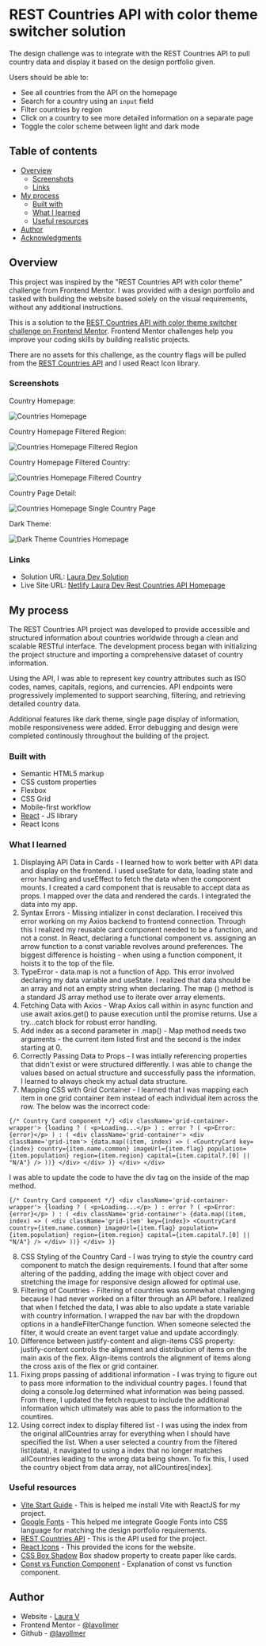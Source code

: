 # REST Countries API with color theme switcher solution

The design challenge was to integrate with the REST Countries API to pull country data and display it based on the design portfolio given. 

Users should be able to:
- See all countries from the API on the homepage
- Search for a country using an `input` field
- Filter countries by region
- Click on a country to see more detailed information on a separate page
- Toggle the color scheme between light and dark mode

## Table of contents

- [Overview](#overview)
  - [Screenshots](#screenshots)
  - [Links](#links)
- [My process](#my-process)
  - [Built with](#built-with)
  - [What I learned](#what-i-learned)
  - [Useful resources](#useful-resources)
- [Author](#author)
- [Acknowledgments](#acknowledgments)

## Overview

This project was inspired by the "REST Countries API with color theme" challenge from Frontend Mentor. I was provided with a design portfolio and tasked with building the website based solely on the visual requirements, without any additional instructions.

This is a solution to the [REST Countries API with color theme switcher challenge on Frontend Mentor](https://www.frontendmentor.io/challenges/rest-countries-api-with-color-theme-switcher-5cacc469fec04111f7b848ca). Frontend Mentor challenges help you improve your coding skills by building realistic projects. 

There are no assets for this challenge, as the country flags will be pulled from the [REST Countries API](https://restcountries.com) and I used React Icon library.

### Screenshots

Country Homepage:


![Countries Homepage](./src//assets/countries_homepage.png)

Country Homepage Filtered Region:


![Countries Homepage Filtered Region](./src/assets/countries_filteredregion.png)

Country Homepage Filtered Country:


![Countries Homepage Filtered Country](./src/assets/countries_filteredcountry.png)

Country Page Detail:


![Countries Homepage Single Country Page](./src/assets/countries_singlecountry.png)

Dark Theme:


![Dark Theme Countries Homepage](./src/assets/countries_darktheme.png)


### Links

- Solution URL: [Laura Dev Solution](https://www.frontendmentor.io/solutions/responsive-reactjs-css-rest-countries-api-homepage-m6szSGSCGw)
- Live Site URL: [Netlify Laura Dev Rest Countries API Homepage](https://restcountriesapi-search.netlify.app/)

## My process

The REST Countries API project was developed to provide accessible and structured information about countries worldwide through a clean and scalable RESTful interface. The development process began with initializing the project structure and importing a comprehensive dataset of country information. 

Using the API, I was able to represent key country attributes such as ISO codes, names, capitals, regions, and currencies. API endpoints were progressively implemented to support searching, filtering, and retrieving detailed country data. 

Additional features like dark theme, single page display of information, mobile responsiveness were added. Error debugging and design were completed continously throughout the building of the project.

### Built with

- Semantic HTML5 markup
- CSS custom properties
- Flexbox
- CSS Grid
- Mobile-first workflow
- [React](https://reactjs.org/) - JS library
- React Icons

### What I learned

1. Displaying API Data in Cards - I learned how to work better with API data and display on the frontend. I used useState for data, loading state and error handling and useEffect to fetch the data when the component mounts. I created a card component that is reusable to accept data as props. I mapped over the data and rendered the cards. I integrated the data into my app.
2. Syntax Errors - Missing intializer in const declaration. I received this error working on my Axios backend to frontend connection. Through this I realized my reusable card component needed to be a function, and not a const. In React, declaring a functional component vs. assigning an arrow function to a const variable revolves around preferences. The biggest difference is hoisting - when using a function component, it hoists it to the top of the file.
3. TypeError - data.map is not a function of App. This error involved declaring my data variable and useState. I realized that data should be an array and not an empty string when declaring. The map () method is a standard JS array method use to iterate over array elements.
4. Fetching Data with Axios - Wrap Axios call within in async function and use await axios.get() to pause execution until the promise returns. Use a try...catch block for robust error handling.
5. Add index as a second parameter in .map() - Map method needs two arguments - the current item listed first and the second is the index starting at 0.
6. Correctly Passing Data to Props - I was intially referencing properties that didn't exist or were structured differently. I was able to change the values based on actual structure and successfully pass the information. I learned to always check my actual data structure.
7. Mapping CSS with Grid Container - I learned that I was mapping each item in one grid container item instead of each individual item across the row. The below was the incorrect code:

``{/* Country Card component */}
        <div className='grid-container-wrapper'>
          {loading ? (
            <p>Loading...</p>
          ) : error ? (
            <p>Error: {error}</p>
          ) : (
            <div className='grid-container'>
              <div className='grid-item'>
                {data.map((item, index) => (
                  <CountryCard
                    key={index}
                    country={item.name.common}
                    imageUrl={item.flag}
                    population={item.population}
                    region={item.region}
                    capital={item.capital?.[0] || "N/A"} />
                ))}
                </div>
            </div>
          )}
        </div>
      </div>``

I was able to update the code to have the div tag on the inside of the map method.

``{/* Country Card component */}
        <div className='grid-container-wrapper'>
          {loading ? (
            <p>Loading...</p>
          ) : error ? (
            <p>Error: {error}</p>
          ) : (
            <div className='grid-container'>
                {data.map((item, index) => (
                  <div className='grid-item' key={index}>
                  <CountryCard
                    country={item.name.common}
                    imageUrl={item.flag}
                    population={item.population}
                    region={item.region}
                    capital={item.capital?.[0] || "N/A"} />
                  </div>
                ))}
            </div>
          )}``

8. CSS Styling of the Country Card - I was trying to style the country card component to match the design requirements. I found that after some altering of the padding, adding the image with object cover and stretching the image for responsive design allowed for optimal use.
9. Filtering of Countries - Filtering of countries was somewhat challenging because I had never worked on a filter through an API before. I realized that when I fetched the data, I was able to also update a state variable with country information. I wrapped the nav bar with the dropdown options in a handleFilterChange function. When someone selected the filter, it would create an event target value and update accordingly.
10. Difference between justify-content and align-items CSS property: justify-content controls the alignment and distribution of items on the main axis of the flex. Align-items controls the alignment of items along the cross axis of the flex or grid container.
11. Fixing props passing of additional information - I was trying to figure out to pass more information to the individual country pages. I found that doing a console.log determined what information was being passed. From there, I updated the fetch request to include the additional information which ultimately was able to pass the information to the countires.
12. Using correct index to display filtered list - I was using the index from the original allCountries array for everything when I should have specified the list. When a user selected a country from the filtered list(data), it navigated to using a index that no longer matches allCountries leading to the wrong data being shown. To fix this, I used the country object from data array, not allCountires[index].

### Useful resources

- [Vite Start Guide](https://vite.dev/guide/) - This is helped me install Vite with ReactJS for my project.
- [Google Fonts](https://www.w3schools.com/css/css_font_google.asp) - This helped me integrate Google Fonts into CSS language for matching the design portfolio requirements.
- [REST Countries API](https://restcountries.com/) - This is the API used for the project.
- [React Icons](https://react-icons.github.io/react-icons/search/#q=) - This provided the icons for the website.
- [CSS Box Shadow](https://www.w3schools.com/css/css3_shadows_box.asp) Box shadow property to create paper like cards.
- [Const vs Function Component](https://dev.to/ugglr/react-functional-components-const-vs-function-2kj9) - Explanation of const vs function component.

## Author

- Website - [Laura V](www.lauradeveloper.com)
- Frontend Mentor - [@lavollmer](https://www.frontendmentor.io/profile/lavollmer)
- Github - [@lavollmer](https://github.com/lavollmer)



